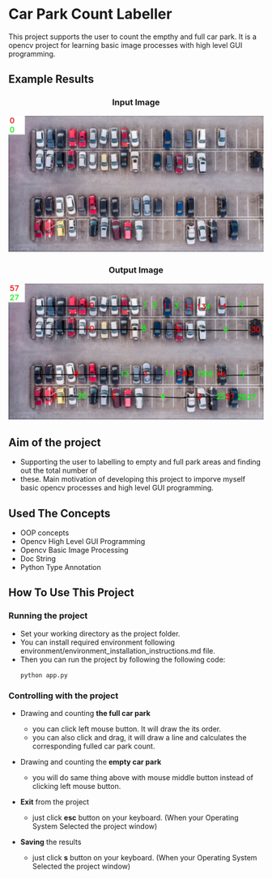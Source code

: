 # Car Park Count Labeller
This project supports the user to count the empthy and full car park. It is a opencv project for learning basic image processes with high level GUI programming.

##  Example Results

### <p style='text-align: center;'> Input Image </p>
![Input Image](data/input/carpark.jpg)

### <p style='text-align: center;'> Output Image </p>
![Output Image](data/output/2022-07-23_15:18:06_carpark.jpg)

## Aim of the project
- Supporting the user to labelling to empty and full park areas and finding out the total number of 
- these. Main motivation of developing this project to imporve myself basic opencv processes  and high level GUI programming.

## Used The Concepts
- OOP concepts
- Opencv High Level GUI Programming
- Opencv Basic Image Processing
- Doc String
- Python Type Annotation

## How To Use This Project

### Running the project
- Set your working directory as the project folder.
- You can install required environment following environment/environment_installation_instructions.md file. 
- Then you can run the project by following the following code:
    ```
    python app.py
    ```
### Controlling with the project
- Drawing and counting  __the full car park__
    - you can click left  mouse button. It will draw the its order.
    - you can also click and drag, it will draw a line and calculates the corresponding fulled car park count. 
- Drawing and counting the __empty car park__
    - you will do same thing above with mouse middle button instead of clicking left mouse button.

- __Exit__ from the project
    - just click __esc__ button on your keyboard. (When your Operating System Selected the project window)
- __Saving__ the results
    - just click __s__ button on your keyboard. (When your Operating System Selected the project window)



